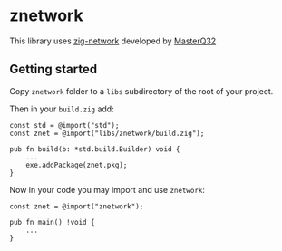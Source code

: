 # znetwork

This library uses [zig-network](https://github.com/MasterQ32/zig-network) developed by [MasterQ32](https://github.com/MasterQ32)

## Getting started

Copy `znetwork` folder to a `libs` subdirectory of the root of your project.

Then in your `build.zig` add:

```zig
const std = @import("std");
const znet = @import("libs/znetwork/build.zig");

pub fn build(b: *std.build.Builder) void {
    ...
    exe.addPackage(znet.pkg);
}
```

Now in your code you may import and use `znetwork`:

```zig
const znet = @import("znetwork");

pub fn main() !void {
    ...
}
```
